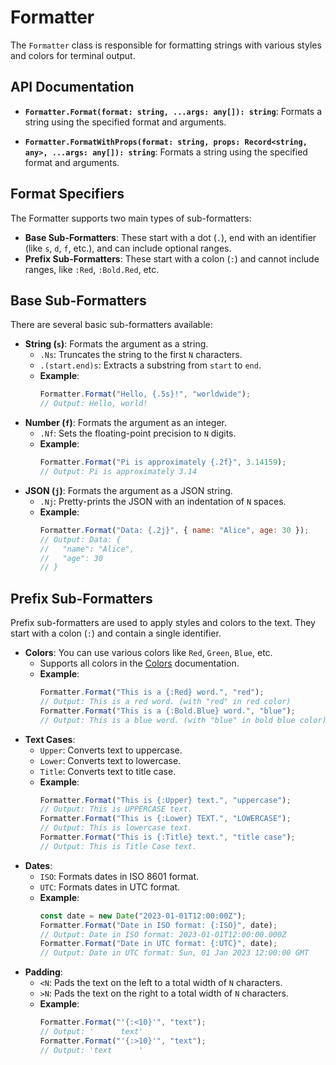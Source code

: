 # Formatter

The `Formatter` class is responsible for formatting strings
with various styles and colors for terminal output.

## API Documentation

- **`Formatter.Format(format: string, ...args: any[]): string`**:
    Formats a string using the specified format and arguments.

- **`Formatter.FormatWithProps(format: string, props: Record<string, any>, ...args: any[]): string`**:
  Formats a string using the specified format and arguments.

## Format Specifiers

The Formatter supports two main types of sub-formatters:

- **Base Sub-Formatters**: These start with a dot (`.`), end with an identifier
    (like `s`, `d`, `f`, etc.), and can include optional ranges.
- **Prefix Sub-Formatters**: These start with a colon (`:`) and cannot include
    ranges, like `:Red`, `:Bold.Red`, etc.

## Base Sub-Formatters

There are several basic sub-formatters available:

- **String (`s`)**: Formats the argument as a string.
  - `.Ns`: Truncates the string to the first `N` characters.
  - `.(start.end)s`: Extracts a substring from `start` to `end`.
  - **Example**:
    ```js
    Formatter.Format("Hello, {.5s}!", "worldwide");
    // Output: Hello, world!
    ```
- **Number (`f`)**: Formats the argument as an integer.
  - `.Nf`: Sets the floating-point precision to `N` digits.
  - **Example**:
    ```js
    Formatter.Format("Pi is approximately {.2f}", 3.14159);
    // Output: Pi is approximately 3.14
    ```
- **JSON (`j`)**: Formats the argument as a JSON string.
  - `.Nj`: Pretty-prints the JSON with an indentation of `N` spaces.
  - **Example**:
    ```js
    Formatter.Format("Data: {.2j}", { name: "Alice", age: 30 });
    // Output: Data: {
    //   "name": "Alice",
    //   "age": 30
    // }
    ```

## Prefix Sub-Formatters

Prefix sub-formatters are used to apply styles and colors to the text.
They start with a colon (`:`) and contain a single identifier.

- **Colors**: You can use various colors like `Red`, `Green`, `Blue`, etc.
  - Supports all colors in the [Colors](/contents/reference/colors) documentation.
  - **Example**:
    ```js
    Formatter.Format("This is a {:Red} word.", "red");
    // Output: This is a red word. (with "red" in red color)
    Formatter.Format("This is a {:Bold.Blue} word.", "blue");
    // Output: This is a blue word. (with "blue" in bold blue color)
    ```
- **Text Cases**:
  - `Upper`: Converts text to uppercase.
  - `Lower`: Converts text to lowercase.
  - `Title`: Converts text to title case.
  - **Example**:
    ```js
    Formatter.Format("This is {:Upper} text.", "uppercase");
    // Output: This is UPPERCASE text.
    Formatter.Format("This is {:Lower} TEXT.", "LOWERCASE");
    // Output: This is lowercase text.
    Formatter.Format("This is {:Title} text.", "title case");
    // Output: This is Title Case text.
    ```
- **Dates**:
  - `ISO`: Formats dates in ISO 8601 format.
  - `UTC`: Formats dates in UTC format.
  - **Example**:
    ```js
    const date = new Date("2023-01-01T12:00:00Z");
    Formatter.Format("Date in ISO format: {:ISO}", date);
    // Output: Date in ISO format: 2023-01-01T12:00:00.000Z
    Formatter.Format("Date in UTC format: {:UTC}", date);
    // Output: Date in UTC format: Sun, 01 Jan 2023 12:00:00 GMT
    ```
- **Padding**:
  - `<N`: Pads the text on the left to a total width of `N` characters.
  - `>N`: Pads the text on the right to a total width of `N` characters.
  - **Example**:
    ```js
    Formatter.Format("'{:<10}'", "text");
    // Output: '      text'
    Formatter.Format("'{:>10}'", "text");
    // Output: 'text      '
    ```